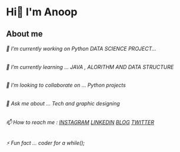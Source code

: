   #                                                                           Hi👋 I'm Anoop


##                     About me                                   

###### 🔭 *I’m currently working on Python DATA SCIENCE PROJECT...*
###### 🌱 I’m currently learning   ...   JAVA , ALORITHM  AND DATA STRUCTURE
###### 👯 I’m looking to collaborate on    ...   Python projects
###### 💬 Ask me about    ...   Tech and graphic designing
###### 📫 How to reach me  :  [INSTAGRAM](https://www.instagram.com/anoop.85/) [LINKEDIN](https://www.linkedin.com/in/anoopupadhyay2001/) [BLOG](https://www.the-mute.in/?m=1) [TWITTER](https://mobile.twitter.com/AnoopUp30994118?s=09)
###### ⚡ Fun fact   ...   coder for a while();
<!--
**Anoop2001/Anoop2001** is a ✨ _special_ ✨ repository because its `README.md` (this file) appears on your GitHub profile.

Here are some ideas to get you started:


* - 
- 💬 Ask me about ...
-
- 😄 Pronouns: ...
- 
-->
